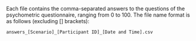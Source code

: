 Each file contains the comma-separated answers to the questions of the psychometric questionnaire, ranging from 0 to 100.
The file name format is as follows (excluding [] brackets):

    answers_[Scenario]_[Participant ID]_[Date and Time].csv
